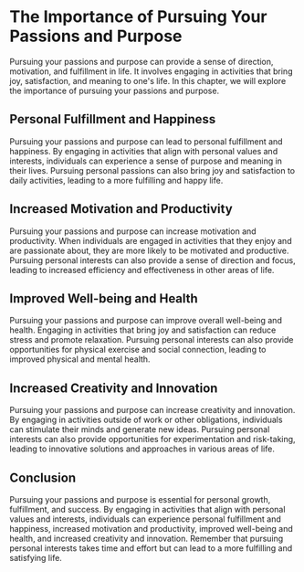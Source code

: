 The Importance of Pursuing Your Passions and Purpose
====================================================================================================

Pursuing your passions and purpose can provide a sense of direction, motivation, and fulfillment in life. It involves engaging in activities that bring joy, satisfaction, and meaning to one's life. In this chapter, we will explore the importance of pursuing your passions and purpose.

Personal Fulfillment and Happiness
----------------------------------

Pursuing your passions and purpose can lead to personal fulfillment and happiness. By engaging in activities that align with personal values and interests, individuals can experience a sense of purpose and meaning in their lives. Pursuing personal passions can also bring joy and satisfaction to daily activities, leading to a more fulfilling and happy life.

Increased Motivation and Productivity
-------------------------------------

Pursuing your passions and purpose can increase motivation and productivity. When individuals are engaged in activities that they enjoy and are passionate about, they are more likely to be motivated and productive. Pursuing personal interests can also provide a sense of direction and focus, leading to increased efficiency and effectiveness in other areas of life.

Improved Well-being and Health
------------------------------

Pursuing your passions and purpose can improve overall well-being and health. Engaging in activities that bring joy and satisfaction can reduce stress and promote relaxation. Pursuing personal interests can also provide opportunities for physical exercise and social connection, leading to improved physical and mental health.

Increased Creativity and Innovation
-----------------------------------

Pursuing your passions and purpose can increase creativity and innovation. By engaging in activities outside of work or other obligations, individuals can stimulate their minds and generate new ideas. Pursuing personal interests can also provide opportunities for experimentation and risk-taking, leading to innovative solutions and approaches in various areas of life.

Conclusion
----------

Pursuing your passions and purpose is essential for personal growth, fulfillment, and success. By engaging in activities that align with personal values and interests, individuals can experience personal fulfillment and happiness, increased motivation and productivity, improved well-being and health, and increased creativity and innovation. Remember that pursuing personal interests takes time and effort but can lead to a more fulfilling and satisfying life.
